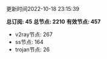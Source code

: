 更新时间2022-10-18 23:15:39

**总订阅: 45**
**总节点: 2210**
**有效节点: 457**
- v2ray节点: 267
- ss节点: 164
- trojan节点: 26

